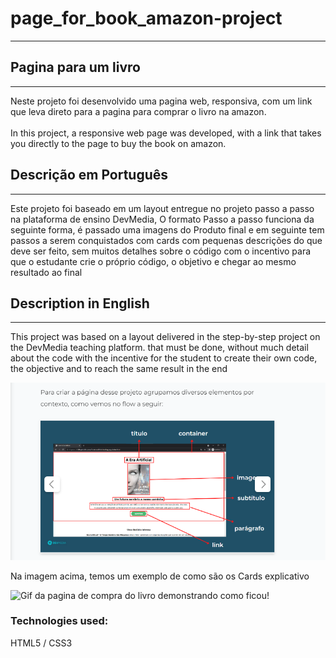# page_for_book_amazon-project

______________________________

 ## Pagina para um livro

 ________________________

Neste projeto foi desenvolvido uma pagina web, responsiva, com um link que leva direto para a pagina para comprar o livro na amazon.
<br></br>
In this project, a responsive web page was developed, with a link that takes you directly to the page to buy the book on amazon.



 ## Descrição em Português

_________________________
  Este projeto foi baseado em um layout entregue no projeto passo a passo na plataforma de ensino DevMedia, O formato Passo a passo  funciona da seguinte forma, é passado uma imagens do Produto final e em seguinte tem passos a serem conquistados com cards com pequenas descrições do que deve ser feito, sem muitos detalhes sobre o código com o incentivo para que o estudante crie o próprio código, o objetivo e chegar ao mesmo resultado ao final

  ## Description in English

  _________________________
This project was based on a layout delivered in the step-by-step project on the DevMedia teaching platform. that must be done, without much detail about the code with the incentive for the student to create their own code, the objective and to reach the same result in the end

<img src=".../../page-for-book-project/assets/2022-07-03.png" alt="DevMedia exercício" title="exercício">

 Na imagem acima, temos um exemplo de como são os Cards explicativo

  <img src=".../../page-for-book-project/assets/book.gif" alt="Gif da pagina de compra do livro demonstrando como ficou!" title="Pagina de compra do livro">

  ### Technologies used:

  HTML5 / CSS3
